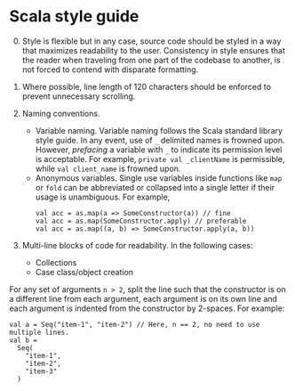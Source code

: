 # Scala style guide

0. Style is flexible but in any case, source code should be styled in a way that maximizes readability to the user.
Consistency in style ensures that the reader when traveling from one part of the codebase to another, 
is not forced to contend with disparate formatting. 

1. Where possible, line length of 120 characters should be enforced to prevent unnecessary scrolling.

2. Naming conventions. 
    * Variable naming. Variable naming follows the Scala standard library style guide. In any event, use of `_` 
    delimited names is frowned upon. However, _prefacing_ a variable with `_` to indicate its permission level is 
    acceptable. For example, `private val _clientName` is permissible, while `val client_name` is frowned upon.
    * Anonymous variables. Single use variables inside functions like `map` or `fold` can be abbreviated or 
    collapsed into a single letter if their usage is unambiguous. For example,
      ```
      val acc = as.map(a => SomeConstructor(a)) // fine
      val acc = as.map(SomeConstructor.apply) // preferable
      val acc = as.map((a, b) => SomeConstructor.apply(a, b))
      ```

3. Multi-line blocks of code for readability. In the following cases:
    * Collections
    * Case class/object creation
  
  For any set of arguments `n > 2`, split the line such that the constructor is on a different line from each argument,
  each argument is on its own line and each argument is indented from the constructor by 2-spaces. For example:
  
  ```
  val a = Seq("item-1", "item-2") // Here, n == 2, no need to use multiple lines.
  val b = 
    Seq(
      "item-1",
      "item-2",
      "item-3"
    )
  ```
